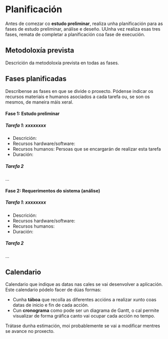 # Planificación

Antes de comezar co **estudo preliminar**, realiza unha planificación para as fases de estudo preliminar, análise e deseño. UUnha vez realiza esas tres fases, remata de completar a planificación coa fase de execución.

## Metodoloxía prevista
Descrición da metodoloxía prevista en todas as fases.

## Fases planificadas

Descríbense as fases en que se divide o proxecto.
Pódense indicar os recursos materiais e humanos asociados a cada tarefa ou, se son os mesmos, de maneira máis xeral.

#### Fase 1: Estudo preliminar

##### Tarefa 1: xxxxxxxx
- Descrición: 
- Recursos hardware/software: 
- Recursos humanos: Persoas que se encargarán de realizar esta tarefa
- Duración: 

##### Tarefa 2
...

#### Fase 2: Requerimentos do sistema (análise)

##### Tarefa 1: xxxxxxxx
- Descrición: 
- Recursos hardware/software: 
- Recursos humanos:
- Duración: 

##### Tarefa 2
...

## Calendario
Calendario que indique as datas nas cales se vai desenvolver a aplicación. Este calendario pódelo facer de dúas formas:

- Cunha **táboa** que recolla as diferentes accións a realizar xunto coas datas de inicio e fin de cada acción.
- Cun **cronograma** como pode ser un diagrama de Gantt, o cal permite visualizar de forma gráfica canto vai ocupar cada acción no tempo.

Trátase dunha estimación, moi probablemente se vai a modificar mentres se avance no proxecto.
